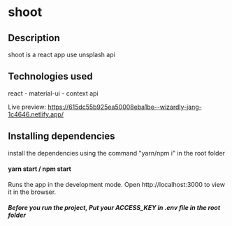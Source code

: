 # shoot

## Description

  shoot is a react app use unsplash api 

## Technologies used

react - material-ui - context api

Live preview: https://615dc55b925ea50008eba1be--wizardly-jang-1c4646.netlify.app/

## Installing dependencies

install the dependencies using the command "yarn/npm i" in the root folder

#### yarn start / npm start
Runs the app in the development mode.
Open http://localhost:3000 to view it in the browser.

##### Before you run the project, Put your ACCESS_KEY in .env file in the root folder
